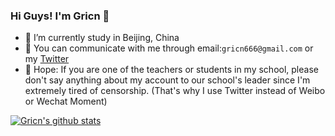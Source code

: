 ### Hi Guys! I'm Gricn 👋 

- 🔭 I’m currently study in Beijing, China
- 💬 You can communicate with me through email:`gricn666@gmail.com` or my [Twitter](https://twitter.com/gricnnn)
- 🙏 Hope: If you are one of the teachers or students in my school, please don't say anything about my account to our school's leader since I'm extremely tired of censorship. (That's why I use Twitter instead of Weibo or Wechat Moment)

[![Gricn's github stats](https://github-readme-stats.vercel.app/api?username=gricn&layout=compact&count_private=true&show_icons=true)](https://github.com/anuraghazra/github-readme-stats)
